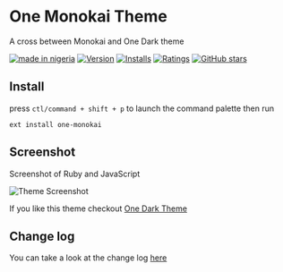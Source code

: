 # One Monokai Theme

A cross between Monokai and One Dark theme

[![made in nigeria](https://img.shields.io/badge/made%20in-nigeria-008751.svg?style=flat-square)](https://github.com/acekyd/made-in-nigeria)  [![Version](https://vsmarketplacebadge.apphb.com/version/azemoh.one-monokai.svg)](https://marketplace.visualstudio.com/items?itemName=azemoh.one-monokai) [![Installs](https://vsmarketplacebadge.apphb.com/installs/azemoh.one-monokai.svg)](https://marketplace.visualstudio.com/items?itemName=azemoh.one-monokai) [![Ratings](https://vsmarketplacebadge.apphb.com/rating/azemoh.one-monokai.svg)](https://marketplace.visualstudio.com/items?itemName=azemoh.one-monokai) [![GitHub stars](https://img.shields.io/github/stars/azemoh/vscode-one-monokai.svg?style=social&label=Star&maxAge=2592000)](https://github.com/azemoh/vscode-one-monokai)


## Install

press `ctl/command + shift + p` to launch the command palette then run
```
ext install one-monokai
```

## Screenshot
Screenshot of Ruby and JavaScript

![Theme Screenshot](screenshot-v0.2.0.png)

If you like this theme checkout [One Dark Theme](https://marketplace.visualstudio.com/items?itemName=azemoh.theme-onedark)

## Change log
You can take a look at the change log [here](https://github.com/azemoh/vscode-one-monokai/blob/master/CHANGELOG.md)

